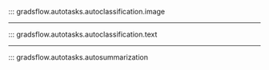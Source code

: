 ::: gradsflow.autotasks.autoclassification.image

---

::: gradsflow.autotasks.autoclassification.text

---

::: gradsflow.autotasks.autosummarization
